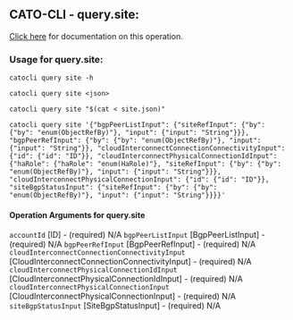 
## CATO-CLI - query.site:
[Click here](https://api.catonetworks.com/documentation/#query-site) for documentation on this operation.

### Usage for query.site:

`catocli query site -h`

`catocli query site <json>`

`catocli query site "$(cat < site.json)"`

`catocli query site '{"bgpPeerListInput": {"siteRefInput": {"by": {"by": "enum(ObjectRefBy)"}, "input": {"input": "String"}}}, "bgpPeerRefInput": {"by": {"by": "enum(ObjectRefBy)"}, "input": {"input": "String"}}, "cloudInterconnectConnectionConnectivityInput": {"id": {"id": "ID"}}, "cloudInterconnectPhysicalConnectionIdInput": {"haRole": {"haRole": "enum(HaRole)"}, "siteRefInput": {"by": {"by": "enum(ObjectRefBy)"}, "input": {"input": "String"}}}, "cloudInterconnectPhysicalConnectionInput": {"id": {"id": "ID"}}, "siteBgpStatusInput": {"siteRefInput": {"by": {"by": "enum(ObjectRefBy)"}, "input": {"input": "String"}}}}'`

#### Operation Arguments for query.site ####
`accountId` [ID] - (required) N/A 
`bgpPeerListInput` [BgpPeerListInput] - (required) N/A 
`bgpPeerRefInput` [BgpPeerRefInput] - (required) N/A 
`cloudInterconnectConnectionConnectivityInput` [CloudInterconnectConnectionConnectivityInput] - (required) N/A 
`cloudInterconnectPhysicalConnectionIdInput` [CloudInterconnectPhysicalConnectionIdInput] - (required) N/A 
`cloudInterconnectPhysicalConnectionInput` [CloudInterconnectPhysicalConnectionInput] - (required) N/A 
`siteBgpStatusInput` [SiteBgpStatusInput] - (required) N/A 
